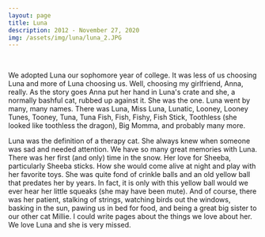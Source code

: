 ```yaml
---
layout: page
title: Luna
description: 2012 - November 27, 2020
img: /assets/img/luna/luna_2.JPG
---
```


<div class="row align-items-center">
    <div class="col-sm mt-3 mt-md-0">
        <img class="img-fluid rounded " src="{{ '/assets/img/luna/luna_3.JPG' | relative_url }}" alt="" title="example image"/>
    </div>
    <div class="col-sm mt-3 mt-md-0">
        <img class="img-fluid rounded " src="{{ '/assets/img/luna/sheeba_sticks.png' | relative_url }}" alt="" title="example image"/>
    </div>
    <div class="col-sm mt-3 mt-md-0">
        <img class="img-fluid rounded " src="{{ '/assets/img/luna/luna_1.JPG' | relative_url }}" alt="" title="example image"/>
    </div>
</div>

<div class="row align-items-center">
    <div class="col-sm mt-3 mt-md-0">
        <img class="img-fluid rounded" src="{{ '/assets/img/luna/crinkle_balls.png' | relative_url }}" alt="" title="example image"/>
    </div>
    <div class="col-sm mt-3 mt-md-0">
        <img class="img-fluid rounded " src="{{ '/assets/img/luna/luna_2.JPG' | relative_url }}" alt="" title="example image"/>
    </div>
    <div class="col-sm mt-3 mt-md-0">
        <img class="img-fluid rounded " src="{{ '/assets/img/luna/string.png' | relative_url }}" alt="" title="example image"/>
    </div>
</div>

<br/>

We adopted Luna our sophomore year of college. It was less of us choosing Luna
and more of Luna choosing us. Well, choosing my girlfriend, Anna, really. As
the story goes Anna put her hand in Luna's crate and she, a normally bashful
cat, rubbed up against it. She was the one. Luna went by many, many names.
There was Luna, Miss Luna, Lunatic, Looney, Looney Tunes, Tooney, Tuna, Tuna
Fish, Fish, Fishy, Fish Stick, Toothless (she looked like toothless the
dragon), Big Momma, and probably many more.  

Luna was the definition of a therapy cat. She always knew when someone 
was sad and needed attention. We have so many great memories with Luna. 
There was her first (and only) time in the snow. Her love for Sheeba, 
particularly Sheeba sticks. How she would come alive at night and play 
with her favorite toys. She was quite fond of crinkle balls and an old 
yellow ball that predates her by years. In fact, it is only
with this yellow ball would we ever hear her little squeaks (she may 
have been mute). And of course, there was her patient, stalking of strings,
watching birds out the windows, basking in the sun, pawing us in bed for food, 
and being a great big sister to our other cat Millie. I could write pages
about the things we love about her. We love Luna and she is very missed.
